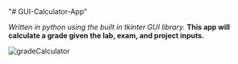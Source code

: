 "# GUI-Calculator-App" 

*Written in python using the built in tkinter GUI library.*
**This app will calculate a grade given the lab, exam, and project inputs.**

![gradeCalculator](https://user-images.githubusercontent.com/62812999/222890020-9558c392-f7da-4092-a12b-dd2a200709c8.png)
